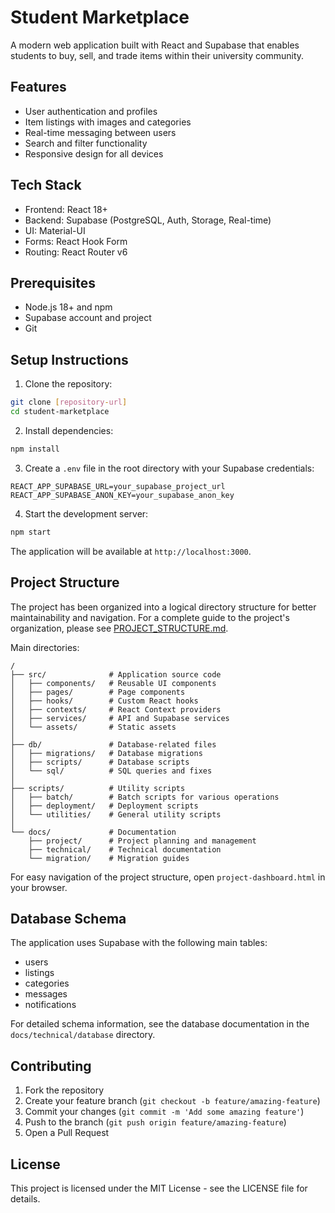 # Student Marketplace

A modern web application built with React and Supabase that enables students to buy, sell, and trade items within their university community.

## Features

- User authentication and profiles
- Item listings with images and categories
- Real-time messaging between users
- Search and filter functionality
- Responsive design for all devices

## Tech Stack

- Frontend: React 18+
- Backend: Supabase (PostgreSQL, Auth, Storage, Real-time)
- UI: Material-UI
- Forms: React Hook Form
- Routing: React Router v6

## Prerequisites

- Node.js 18+ and npm
- Supabase account and project
- Git

## Setup Instructions

1. Clone the repository:
```bash
git clone [repository-url]
cd student-marketplace
```

2. Install dependencies:
```bash
npm install
```

3. Create a `.env` file in the root directory with your Supabase credentials:
```env
REACT_APP_SUPABASE_URL=your_supabase_project_url
REACT_APP_SUPABASE_ANON_KEY=your_supabase_anon_key
```

4. Start the development server:
```bash
npm start
```

The application will be available at `http://localhost:3000`.

## Project Structure

The project has been organized into a logical directory structure for better maintainability and navigation. For a complete guide to the project's organization, please see [PROJECT_STRUCTURE.md](./PROJECT_STRUCTURE.md).

Main directories:

```
/
├── src/              # Application source code
│   ├── components/   # Reusable UI components
│   ├── pages/        # Page components
│   ├── hooks/        # Custom React hooks
│   ├── contexts/     # React Context providers
│   ├── services/     # API and Supabase services
│   └── assets/       # Static assets
│
├── db/               # Database-related files
│   ├── migrations/   # Database migrations
│   ├── scripts/      # Database scripts
│   └── sql/          # SQL queries and fixes
│
├── scripts/          # Utility scripts
│   ├── batch/        # Batch scripts for various operations
│   ├── deployment/   # Deployment scripts
│   └── utilities/    # General utility scripts
│
└── docs/             # Documentation
    ├── project/      # Project planning and management
    ├── technical/    # Technical documentation
    └── migration/    # Migration guides
```

For easy navigation of the project structure, open `project-dashboard.html` in your browser.

## Database Schema

The application uses Supabase with the following main tables:
- users
- listings
- categories
- messages
- notifications

For detailed schema information, see the database documentation in the `docs/technical/database` directory.

## Contributing

1. Fork the repository
2. Create your feature branch (`git checkout -b feature/amazing-feature`)
3. Commit your changes (`git commit -m 'Add some amazing feature'`)
4. Push to the branch (`git push origin feature/amazing-feature`)
5. Open a Pull Request

## License

This project is licensed under the MIT License - see the LICENSE file for details. 